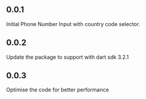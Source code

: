 ## 0.0.1

Initial Phone Number Input with country code selector.

## 0.0.2

Update the package to support with dart sdk 3.2.1

## 0.0.3

Optimise the code for better performance